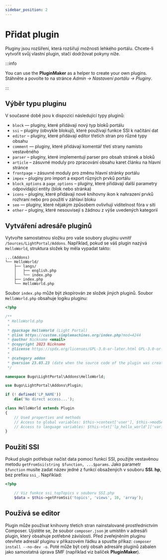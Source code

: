 ```yaml
---
sidebar_position: 2
---
```


# Přidat plugin
Pluginy jsou rozšíření, která rozšiřují možnosti lehkého portálu. Chcete-li vytvořit svůj vlastní plugin, stačí dodržovat pokyny níže.

:::info

You can use the **PluginMaker** as a helper to create your own plugins. Stáhněte a povolte to na stránce _Admin -> Nastavení portálu -> Pluginy_.

:::

## Výběr typu pluginu
V současné době jsou k dispozici následující typy pluginů:

* `block` — pluginy, které přidávají nový typ bloků portálu
* `ssi` – pluginy (obvykle blokují), které používají funkce SSI k načítání dat
* `editor` – pluginy, které přidávají editor třetích stran pro různé typy obsahu
* `comment` — pluginy, které přidávají komentář třetí strany namísto vestavěného
* `parser` – pluginy, které implementují parser pro obsah stránek a bloků
* `article` – zásuvné moduly pro zpracování obsahu karet článku na hlavní stránce
* `frontpage` – zásuvné moduly pro změnu hlavní stránky portálu
* `impex` – pluginy pro import a export různých prvků portálu
* `block_options` a `page_options` – pluginy, které přidávají další parametry odpovídající entity (blok nebo stránka)
* `icons` – pluginy, které přidávají nové knihovny ikon k nahrazení prvků rozhraní nebo pro použití v záhlaví bloku
* `seo` — pluginy, které nějakým způsobem ovlivňují viditelnost fóra v síti
* `other` – pluginy, které nesouvisejí s žádnou z výše uvedených kategorií

## Vytváření adresáře pluginů
Vytvořte samostatnou složku pro vaše soubory pluginu uvnitř `/Sources/LightPortal/Addons`. Například, pokud se váš plugin nazývá `HelloWorld`, struktura složek by měla vypadat takto:

```
...(Addons)
└── HelloWorld/
    ├── langs/
    │   ├── english.php
    │   └── index.php
    ├── index.php
    └── HelloWorld.php
```

Soubor `index.php` může být zkopírován ze složek jiných pluginů. Soubor `HelloWorld.php` obsahuje logiku pluginu:

```php
<?php

/**
 * HelloWorld.php
 *
 * @package HelloWorld (Light Portal)
 * @link https://custom.simplemachines.org/index.php?mod=4244
 * @author Nickname <email>
 * @copyright 2023 Nickname
 * @license https://spdx.org/licenses/GPL-3.0-or-later.html GPL-3.0-or-later
 *
 * @category addon
 * @version 23.03.23 (date when the source code of the plugin was created or last updated, in the format dd.mm.yy)
 */

namespace Bugo\LightPortal\Addons\HelloWorld;

use Bugo\LightPortal\Addons\Plugin;

if (! defined('LP_NAME'))
    die('No direct access...');

class HelloWorld extends Plugin
{
    // Used properties and methods
    // Access to global variables: $this->context['user'], $this->modSettings['variable'], etc.
    // Access to language variables: $this->txt['lp_hello_world']['variable_name']
}

```

## Použití SSI
Pokud plugin potřebuje načíst data pomocí funkcí SSI, použijte vestavěnou metodu `getFromSsi(string $function, ...$params`. Jako parametr `$function` musíte zadat název jedné z funkcí obsažených v souboru **SSI. hp**, bez prefixu `ssi_`. Například:

```php
<?php

    // Viz funkce ssi_topTopics v souboru SSI.php
    $data = $this->getFromSsi('topics', 'views', 10, 'array');
```

## Používá se editor
Plugin může používat knihovny třetích stran nainstalované prostřednictvím Composer. Ujistěte se, že soubor `composer.json` je umístěn v adresáři plugin, který obsahuje potřebné závislosti. Před zveřejněním pluginu otevřete adresář pluginu v příkazovém řádku a spusťte příkaz: `composer install --no-dev -o`. Poté může být celý obsah adresáře pluginů zabalen jako samostatná úprava SMF (například viz balíček **PluginMaker**).
